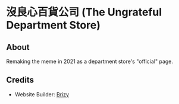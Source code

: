 # 沒良心百貨公司 (The Ungrateful Department Store)

## About

Remaking the meme in 2021 as a department store's "official" page.

## Credits

 - Website Builder: [Brizy](https://www.brizy.io/)

